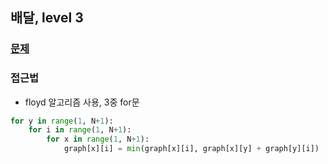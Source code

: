 ## 배달, level 3

### [문제](https://www.welcomekakao.com/learn/courses/30/lessons/12978)

### 접근법

* floyd 알고리즘 사용, 3중 for문

```python
for y in range(1, N+1):
    for i in range(1, N+1):
        for x in range(1, N+1):
            graph[x][i] = min(graph[x][i], graph[x][y] + graph[y][i])
```